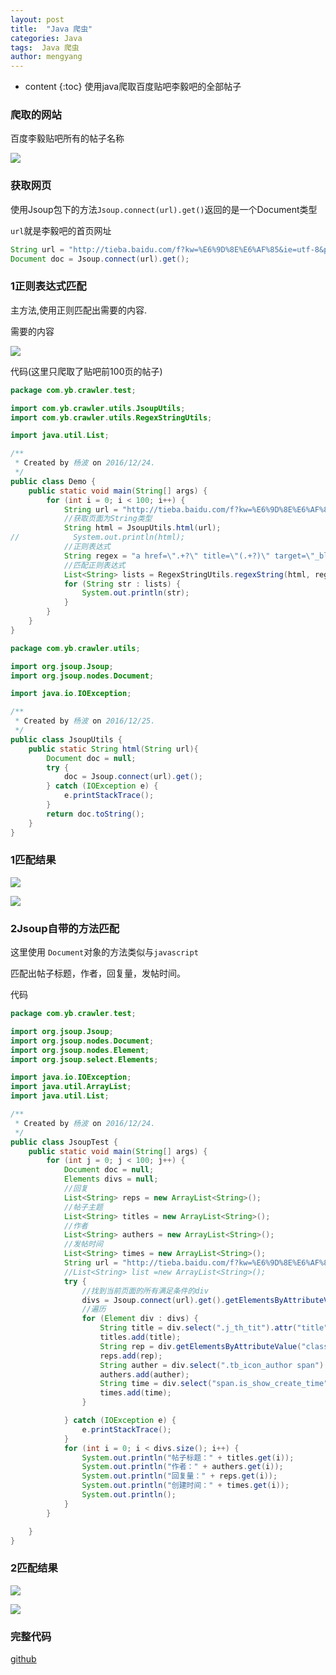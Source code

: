 ```yaml
---
layout: post
title:  "Java 爬虫"
categories: Java
tags:  Java 爬虫
author: mengyang
---
```


* content
{:toc}
使用java爬取百度贴吧李毅吧的全部帖子       




### 爬取的网站

百度李毅贴吧所有的帖子名称       

![](/pic/crawler1.png)

### 获取网页

使用Jsoup包下的方法`Jsoup.connect(url).get()`返回的是一个Document类型

`url`就是李毅吧的首页网址

```java
String url = "http://tieba.baidu.com/f?kw=%E6%9D%8E%E6%AF%85&ie=utf-8&pn=0";
Document doc = Jsoup.connect(url).get();
```

### 1正则表达式匹配

主方法,使用正则匹配出需要的内容.           

需要的内容            

![](/pic/crawler2.png)

代码(这里只爬取了贴吧前100页的帖子)

```java
package com.yb.crawler.test;

import com.yb.crawler.utils.JsoupUtils;
import com.yb.crawler.utils.RegexStringUtils;

import java.util.List;

/**
 * Created by 杨波 on 2016/12/24.
 */
public class Demo {
    public static void main(String[] args) {
        for (int i = 0; i < 100; i++) {
            String url = "http://tieba.baidu.com/f?kw=%E6%9D%8E%E6%AF%85&ie=utf-8&pn="+i*50;
            //获取页面为String类型
            String html = JsoupUtils.html(url);
//            System.out.println(html);
            //正则表达式
            String regex = "a href=\".+?\" title=\"(.+?)\" target=\"_blank\"";
            //匹配正则表达式
            List<String> lists = RegexStringUtils.regexString(html, regex);
            for (String str : lists) {
                System.out.println(str);
            }
        }
    }
}

```

```java
package com.yb.crawler.utils;

import org.jsoup.Jsoup;
import org.jsoup.nodes.Document;

import java.io.IOException;

/**
 * Created by 杨波 on 2016/12/25.
 */
public class JsoupUtils {
    public static String html(String url){
        Document doc = null;
        try {
            doc = Jsoup.connect(url).get();
        } catch (IOException e) {
            e.printStackTrace();
        }
        return doc.toString();
    }
}

```

### 1匹配结果

![](/pic/crawler3.png) 

![](/pic/crawler4.png)

### 2Jsoup自带的方法匹配

这里使用 `Document`对象的方法类似与`javascript`          

匹配出帖子标题，作者，回复量，发帖时间。       

代码

```java
package com.yb.crawler.test;

import org.jsoup.Jsoup;
import org.jsoup.nodes.Document;
import org.jsoup.nodes.Element;
import org.jsoup.select.Elements;

import java.io.IOException;
import java.util.ArrayList;
import java.util.List;

/**
 * Created by 杨波 on 2016/12/24.
 */
public class JsoupTest {
    public static void main(String[] args) {
        for (int j = 0; j < 100; j++) {
            Document doc = null;
            Elements divs = null;
            //回复
            List<String> reps = new ArrayList<String>();
            //帖子主题
            List<String> titles = new ArrayList<String>();
            //作者
            List<String> authers = new ArrayList<String>();
            //发帖时间
            List<String> times = new ArrayList<String>();
            String url = "http://tieba.baidu.com/f?kw=%E6%9D%8E%E6%AF%85&ie=utf-8&pn="+j*50;
            //List<String> list =new ArrayList<String>();
            try {
                //找到当前页面的所有满足条件的div
                divs = Jsoup.connect(url).get().getElementsByAttributeValue("class", "t_con cleafix");
                //遍历
                for (Element div : divs) {
                    String title = div.select(".j_th_tit").attr("title");
                    titles.add(title);
                    String rep = div.getElementsByAttributeValue("class", "threadlist_rep_num center_text").text();
                    reps.add(rep);
                    String auther = div.select(".tb_icon_author span").text();
                    authers.add(auther);
                    String time = div.select("span.is_show_create_time").text();
                    times.add(time);
                }

            } catch (IOException e) {
                e.printStackTrace();
            }
            for (int i = 0; i < divs.size(); i++) {
                System.out.println("帖子标题：" + titles.get(i));
                System.out.println("作者：" + authers.get(i));
                System.out.println("回复量：" + reps.get(i));
                System.out.println("创建时间：" + times.get(i));
                System.out.println();
            }
        }

    }
}

```

### 2匹配结果

![](/pic/crawler5.png)

![](/pic/crawler6.png)

### 完整代码

[github](https://github.com/yangbo1/Crawler)